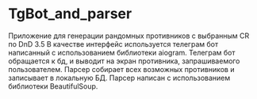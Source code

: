 # TgBot_and_parser
Приложение для генерации рандомных  противников с выбранным CR по DnD 3.5
В качестве интерфейс используется телеграм бот написанный с использованием библиотеки aiogram.
Телеграм бот обращается к бд, и выводит на экран противника, запрашиваемого пользователем.
Парсер собирает всех возможных противников и записывает в локальную БД. Парсер написан с использованием библиотеки BeautifulSoup.
